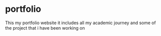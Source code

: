 # portfolio
This my portfolio website it includes all my academic journey and some of the project that i have been working on
